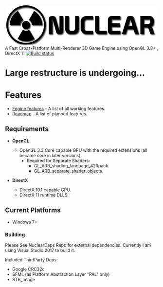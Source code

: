 ![Nuclear Engine Logo](logo.png "Nuclear Engine Logo")
A Fast Cross-Platform Multi-Renderer 3D Game Engine using OpenGL 3.3+ , DirectX 11
[![Build status](https://ci.appveyor.com/api/projects/status/k7lo2s60aa0gmld2?svg=true)](https://ci.appveyor.com/project/Zone-organization/nuclear-engine)

# Large restructure is undergoing...
  
# Features
* [Engine features](https://github.com/Zone-organization/Nuclear-Engine/blob/master/FEATURES.md) - A list of all working features.
* [Roadmap](https://github.com/Zone-organization/Nuclear-Engine/blob/master/ROADMAP.md) - A list of planned features. 

## Requirements
- __OpenGL__
  - OpenGL 3.3 Core capable GPU with the required extensions (all became core in later versions):
    - Required for Separate Shaders:	
	  - GL_ARB_shading_language_420pack.
	  - GL_ARB_separate_shader_objects.

- __DirectX__
  - DirectX 10.1 capable GPU.
  - DirectX 11 runtime DLLS.

## Current Platforms
  - Windows 7+

### Building
Please See NuclearDeps Repo for external dependencies.
Currently I am using Visual Studio 2017 to build it.

Included ThirdParty Deps:
  - Google CRC32c
  - SFML (as Platform Abstraction Layer "PAL" only)
  - STB_image